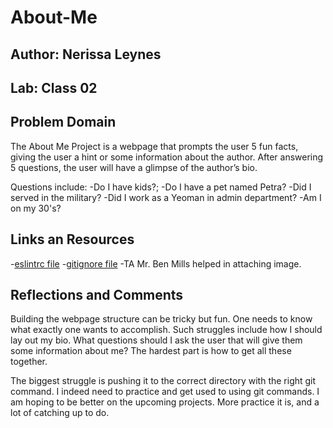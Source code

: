 # About-Me

## Author: Nerissa Leynes

## Lab: Class 02

## Problem Domain

The About Me Project is a webpage that prompts the user 5 fun facts, giving the user a hint or some information about the author. After answering 5 questions, the user will have a glimpse of the author’s bio.

Questions include:
-Do I have kids?;
-Do I have a pet named Petra?
-Did I served in the military?
-Did I work as a Yeoman in admin department?
-Am I on my 30's?

## Links an Resources

-[eslintrc file](https://github.com/codefellows/seattle-code-201d90/blob/main/configs/.eslintrc.json)
-[gitignore file](https://github.com/codefellows/seattle-code-201d90/blob/main/configs/.gitignore)
-TA Mr. Ben Mills helped in attaching image.

## Reflections and Comments

Building the webpage structure can be tricky but fun. One needs to know what exactly one wants to accomplish. Such struggles include how I should lay out my bio. What questions should I ask the user that will give them some information about me? The hardest part is how to get all these together.

The biggest struggle is pushing it to the correct directory with the right git command. I indeed need to practice and get used to using git commands. I am hoping to be better on the upcoming projects. More practice it is, and a lot of catching up to do.
